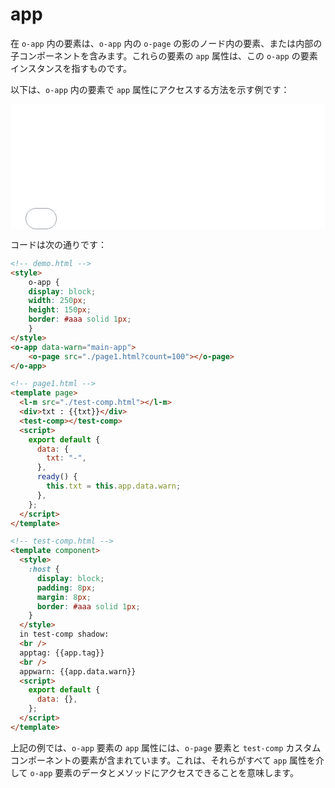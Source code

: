 # app

在 `o-app` 内の要素は、`o-app` 内の `o-page` の影のノード内の要素、または内部の子コンポーネントを含みます。これらの要素の `app` 属性は、この `o-app` の要素インスタンスを指すものです。

以下は、`o-app` 内の要素で `app` 属性にアクセスする方法を示す例です：

<iframe src="../../../publics/test-app/demo.html" style="border:none;width:100%;height:200px;"></iframe>

コードは次の通りです：

```html
<!-- demo.html -->
<style>
    o-app {
    display: block;
    width: 250px;
    height: 150px;
    border: #aaa solid 1px;
    }
</style>
<o-app data-warn="main-app">
    <o-page src="./page1.html?count=100"></o-page>
</o-app>
```

```html
<!-- page1.html -->
<template page>
  <l-m src="./test-comp.html"></l-m>
  <div>txt : {{txt}}</div>
  <test-comp></test-comp>
  <script>
    export default {
      data: {
        txt: "-",
      },
      ready() {
        this.txt = this.app.data.warn;
      },
    };
  </script>
</template>
```

```html
<!-- test-comp.html -->
<template component>
  <style>
    :host {
      display: block;
      padding: 8px;
      margin: 8px;
      border: #aaa solid 1px;
    }
  </style>
  in test-comp shadow:
  <br />
  apptag: {{app.tag}}
  <br />
  appwarn: {{app.data.warn}}
  <script>
    export default {
      data: {},
    };
  </script>
</template>
```

上記の例では、`o-app` 要素の `app` 属性には、`o-page` 要素と `test-comp` カスタムコンポーネントの要素が含まれています。これは、それらがすべて `app` 属性を介して `o-app` 要素のデータとメソッドにアクセスできることを意味します。